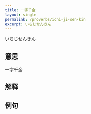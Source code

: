 ```yaml
---
title: 一字千金
layout: single
permalink: /proverbs/ichi-ji-sen-kin
excerpt: いちじせんきん
---
```


いちじせんきん

## 意思

一字千金

## 解释

## 例句

